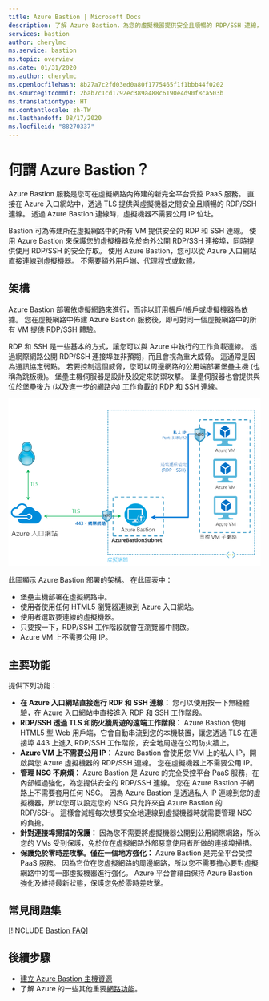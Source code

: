 ```yaml
---
title: Azure Bastion | Microsoft Docs
description: 了解 Azure Bastion，為您的虛擬機器提供安全且順暢的 RDP/SSH 連線，而不需要對外公開 RDP/SSH 連接埠。
services: bastion
author: cherylmc
ms.service: bastion
ms.topic: overview
ms.date: 01/31/2020
ms.author: cherylmc
ms.openlocfilehash: 8b27a7c2fd03ed0a80f1775465f1f1bbb44f0202
ms.sourcegitcommit: 2bab7c1cd1792ec389a488c6190e4d90f8ca503b
ms.translationtype: HT
ms.contentlocale: zh-TW
ms.lasthandoff: 08/17/2020
ms.locfileid: "88270337"
---
```

# <a name="what-is-azure-bastion"></a>何謂 Azure Bastion？

Azure Bastion 服務是您可在虛擬網路內佈建的新完全平台受控 PaaS 服務。 直接在 Azure 入口網站中，透過 TLS 提供與虛擬機器之間安全且順暢的 RDP/SSH 連線。 透過 Azure Bastion 連線時，虛擬機器不需要公用 IP 位址。

Bastion 可為佈建所在虛擬網路中的所有 VM 提供安全的 RDP 和 SSH 連線。 使用 Azure Bastion 來保護您的虛擬機器免於向外公開 RDP/SSH 連接埠，同時提供使用 RDP/SSH 的安全存取。 使用 Azure Bastion，您可以從 Azure 入口網站直接連線到虛擬機器。 不需要額外用戶端、代理程式或軟體。

## <a name="architecture"></a>架構

Azure Bastion 部署依虛擬網路來進行，而非以訂用帳戶/帳戶或虛擬機器為依據。 您在虛擬網路中佈建 Azure Bastion 服務後，即可對同一個虛擬網路中的所有 VM 提供 RDP/SSH 體驗。

RDP 和 SSH 是一些基本的方式，讓您可以與 Azure 中執行的工作負載連線。 透過網際網路公開 RDP/SSH 連接埠並非預期，而且會視為重大威脅。 這通常是因為通訊協定弱點。 若要控制這個威脅，您可以周邊網路的公用端部署堡壘主機 (也稱為跳板機)。 堡壘主機伺服器是設計及設定來防禦攻擊。 堡壘伺服器也會提供與位於堡壘後方 (以及進一步的網路內) 工作負載的 RDP 和 SSH 連線。

![架構](./media/bastion-overview/architecture.png)

此圖顯示 Azure Bastion 部署的架構。 在此圖表中：

* 堡壘主機部署在虛擬網路中。
* 使用者使用任何 HTML5 瀏覽器連線到 Azure 入口網站。
* 使用者選取要連線的虛擬機器。
* 只要按一下，RDP/SSH 工作階段就會在瀏覽器中開啟。
* Azure VM 上不需要公用 IP。

## <a name="key-features"></a>主要功能

提供下列功能：

* **在 Azure 入口網站直接進行 RDP 和 SSH 連線：** 您可以使用按一下無縫體驗，在 Azure 入口網站中直接進入 RDP 和 SSH 工作階段。
* **RDP/SSH 透過 TLS 和防火牆周遊的遠端工作階段：** Azure Bastion 使用 HTML5 型 Web 用戶端，它會自動串流到您的本機裝置，讓您透過 TLS 在連接埠 443 上進入 RDP/SSH 工作階段，安全地周遊在公司防火牆上。
* **Azure VM 上不需要公用 IP：** Azure Bastion 會使用您 VM 上的私人 IP，開啟與您 Azure 虛擬機器的 RDP/SSH 連線。 您在虛擬機器上不需要公用 IP。
* **管理 NSG 不麻煩：** Azure Bastion 是 Azure 的完全受控平台 PaaS 服務，在內部經過強化，為您提供安全的 RDP/SSH 連線。 您在 Azure Bastion 子網路上不需要套用任何 NSG。 因為 Azure Bastion 是透過私人 IP 連線到您的虛擬機器，所以您可以設定您的 NSG 只允許來自 Azure Bastion 的 RDP/SSH。 這樣會減輕每次想要安全地連線到虛擬機器時就需要管理 NSG 的負擔。
* **針對連接埠掃描的保護：** 因為您不需要將虛擬機器公開到公用網際網路，所以您的 VMs 受到保護，免於位在虛擬網路外部惡意使用者所做的連接埠掃描。
* **保護免於零時差攻擊。僅在一個地方強化：** Azure Bastion 是完全平台受控 PaaS 服務。 因為它位在您虛擬網路的周邊網路，所以您不需要擔心要對虛擬網路中的每一部虛擬機器進行強化。 Azure 平台會藉由保持 Azure Bastion 強化及維持最新狀態，保護您免於零時差攻擊。

## <a name="faq"></a>常見問題集

[!INCLUDE [Bastion FAQ](../../includes/bastion-faq-include.md)]

## <a name="next-steps"></a>後續步驟

* [建立 Azure Bastion 主機資源](bastion-create-host-portal.md)
* 了解 Azure 的一些其他重要[網路功能](../networking/networking-overview.md)。
